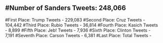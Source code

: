 #Number of Sanders Tweets: 248,066
---
#First Place: Trump Tweets - 229,083
#Second Place: Cruz Tweets - 104,442
#Third Place: Rubio Tweets - 36,814
#Fourth Place: Kasich Tweets - 8,899
#Fifth Place: Jeb! Tweets - 7,936
#Sixth Place: Clinton Tweets - 7,191
#Seventh Place: Carson Tweets - 6,381
#Last Place: Total Tweets -  
